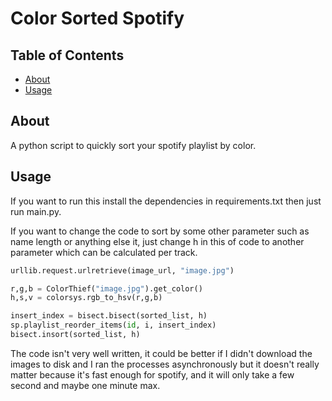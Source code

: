 # Color Sorted Spotify

## Table of Contents

- [About](#about)
- [Usage](#usage)

## About <a name = "about"></a>
A python script to quickly sort your spotify playlist by color.

## Usage <a name = "usage"></a>
If you want to run this install the dependencies in requirements.txt then just run main.py.

If you want to change the code to sort by some other parameter such as name length or anything else it, just change h in this of code to another parameter which can be calculated per track.

```py
urllib.request.urlretrieve(image_url, "image.jpg")

r,g,b = ColorThief("image.jpg").get_color()
h,s,v = colorsys.rgb_to_hsv(r,g,b)

insert_index = bisect.bisect(sorted_list, h)
sp.playlist_reorder_items(id, i, insert_index)
bisect.insort(sorted_list, h)
```

The code isn't very well written, it could be better if I didn't download the images to disk and I ran the processes asynchronously but it doesn't really matter because it's fast enough for spotify, and it will only take a few second and maybe one minute max. 
